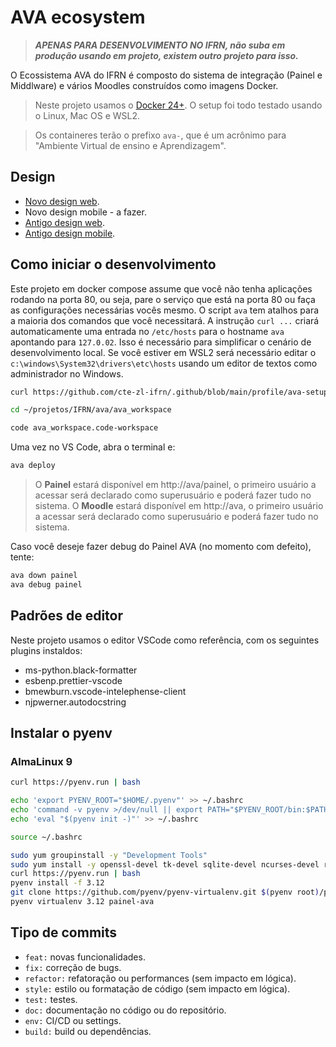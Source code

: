 # AVA ecosystem

> **_APENAS PARA DESENVOLVIMENTO NO IFRN, não suba em produção usando em projeto, existem outro projeto para isso._**

O Ecossistema AVA do IFRN é composto do sistema de integração (Painel e Middlware) e vários Moodles construídos como imagens Docker.

> Neste projeto usamos o [Docker 24+](https://docs.docker.com/engine/install/). O setup foi todo testado usando o Linux, Mac OS e WSL2.

> Os containeres terão o prefixo `ava-`, que é um acrônimo para "Ambiente Virtual de ensino e Aprendizagem".

## Design

-   [Novo design web](https://xd.adobe.com/view/6ec2ea24-e5c8-494b-a676-fd253d89b352-3b91/).
-   Novo design mobile - a fazer.
-   [Antigo design web](https://xd.adobe.com/view/00dc014e-8919-47ad-ab16-74ac81ca0c2a-558f/).
-   [Antigo design mobile](https://xd.adobe.com/view/28b2f455-b115-4363-954f-77b5bcf1dba1-7de1/).

## Como iniciar o desenvolvimento

Este projeto em docker compose assume que você não tenha aplicações rodando na porta 80, ou seja, pare o serviço que está na porta 80 ou faça as configurações necessárias vocês mesmo. O script `ava` tem atalhos para a maioria dos comandos que você necessitará. A instrução `curl ...` criará automaticamente uma entrada no `/etc/hosts` para o hostname `ava` apontando para `127.0.02`. Isso é necessário para simplificar o cenário de desenvolvimento local. Se você estiver em WSL2 será necessário editar o `c:\windows\System32\drivers\etc\hosts` usando um editor de textos como administrador no Windows.

```bash
curl https://github.com/cte-zl-ifrn/.github/blob/main/profile/ava-setup-env-dev.sh | $SHELL

cd ~/projetos/IFRN/ava/ava_workspace

code ava_workspace.code-workspace
```

Uma vez no VS Code, abra o terminal e:

```bash
ava deploy
```

> O **Painel** estará disponível em http://ava/painel, o primeiro usuário a acessar será declarado como superusuário e poderá fazer tudo no sistema.
> O **Moodle** estará disponível em http://ava, o primeiro usuário a acessar será declarado como superusuário e poderá fazer tudo no sistema.

Caso você deseje fazer debug do Painel AVA (no momento com defeito), tente:

```bash
ava down painel
ava debug painel
```

## Padrões de editor

Neste projeto usamos o editor VSCode como referência, com os seguintes plugins instaldos:

-   ms-python.black-formatter
-   esbenp.prettier-vscode
-   bmewburn.vscode-intelephense-client
-   njpwerner.autodocstring

## Instalar o pyenv

### AlmaLinux 9

```bash
curl https://pyenv.run | bash

echo 'export PYENV_ROOT="$HOME/.pyenv"' >> ~/.bashrc
echo 'command -v pyenv >/dev/null || export PATH="$PYENV_ROOT/bin:$PATH"' >> ~/.bashrc
echo 'eval "$(pyenv init -)"' >> ~/.bashrc

source ~/.bashrc

sudo yum groupinstall -y "Development Tools"
sudo yum install -y openssl-devel tk-devel sqlite-devel ncurses-devel readline-devel
curl https://pyenv.run | bash
pyenv install -f 3.12
git clone https://github.com/pyenv/pyenv-virtualenv.git $(pyenv root)/plugins/pyenv-virtualenv
pyenv virtualenv 3.12 painel-ava
```

## Tipo de commits

-   `feat:` novas funcionalidades.
-   `fix:` correção de bugs.
-   `refactor:` refatoração ou performances (sem impacto em lógica).
-   `style:` estilo ou formatação de código (sem impacto em lógica).
-   `test:` testes.
-   `doc:` documentação no código ou do repositório.
-   `env:` CI/CD ou settings.
-   `build:` build ou dependências.
